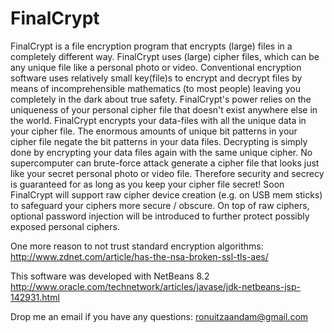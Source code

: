 # FinalCrypt

FinalCrypt is a file encryption program that encrypts (large) files in a completely different way.
FinalCrypt uses (large) cipher files, which can be any unique file like a personal photo or video.
Conventional encryption software uses relatively small key(file)s to encrypt and decrypt files
by means of incomprehensible mathematics (to most people) leaving you completely in the dark about true safety.
FinalCrypt's power relies on the uniqueness of your personal cipher file that doesn't exist anywhere else in the world.
FinalCrypt encrypts your data-files with all the unique data in your cipher file.
The enormous amounts of unique bit patterns in your cipher file negate the bit patterns in your data files.
Decrypting is simply done by encrypting your data files again with the same unique cipher.
No supercomputer can brute-force attack generate a cipher file that looks just like your secret personal photo or video file.
Therefore security and secrecy is guaranteed for as long as you keep your cipher file secret!
Soon FinalCrypt will support raw cipher device creation (e.g. on USB mem sticks) to safeguard your ciphers more secure / obscure.
On top of raw ciphers, optional password injection will be introduced to further protect possibly exposed personal ciphers.

One more reason to not trust standard encryption algorithms:
http://www.zdnet.com/article/has-the-nsa-broken-ssl-tls-aes/

This software was developed with NetBeans 8.2
http://www.oracle.com/technetwork/articles/javase/jdk-netbeans-jsp-142931.html

Drop me an email if you have any questions: ronuitzaandam@gmail.com